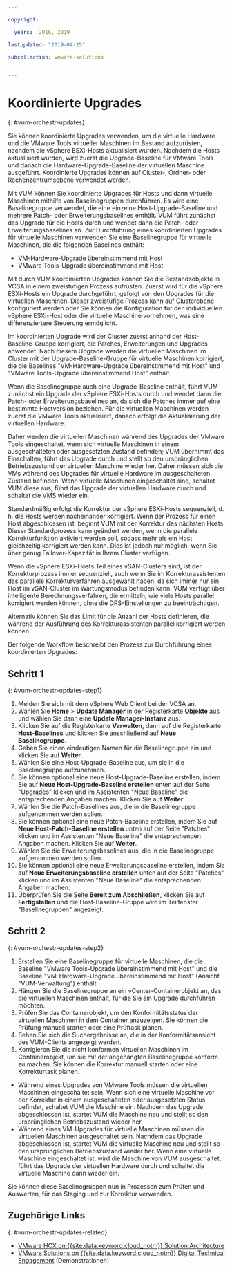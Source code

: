 ```yaml
---

copyright:

  years:  2016, 2019

lastupdated: "2019-04-25"

subcollection: vmware-solutions


---
```


#	Koordinierte Upgrades
{: #vum-orchestr-updates}

Sie können koordinierte Upgrades verwenden, um die virtuelle Hardware und die VMware Tools virtueller Maschinen im Bestand aufzurüsten, nachdem die vSphere ESXi-Hosts aktualisiert wurden. Nachdem die Hosts aktualisiert wurden, wird zuerst die Upgrade-Baseline für VMware Tools und danach die Hardware-Upgrade-Baseline der virtuellen Maschine ausgeführt. Koordinierte Upgrades können auf Cluster-, Ordner- oder Rechenzentrumsebene verwendet werden.

Mit VUM können Sie koordinierte Upgrades für Hosts und dann virtuelle Maschinen mithilfe von Baselinegruppen durchführen. Es wird eine Baselinegruppe verwendet, die eine einzelne Host-Upgrade-Baseline und mehrere Patch- oder Erweiterungsbaselines enthält. VUM führt zunächst das Upgrade für die Hosts durch und wendet dann die Patch- oder Erweiterungsbaselines an. Zur Durchführung eines koordinierten Upgrades für virtuelle Maschinen verwenden Sie eine Baselinegruppe für virtuelle Maschinen, die die folgenden Baselines enthält:
* VM-Hardware-Upgrade übereinstimmend mit Host
* VMware Tools-Upgrade übereinstimmend mit Host

Mit durch VUM koordinierten Upgrades können Sie die Bestandsobjekte in VCSA in einem zweistufigen Prozess aufrüsten. Zuerst wird für die vSphere ESXi-Hosts ein Upgrade durchgeführt, gefolgt von den Upgrades für die virtuellen Maschinen. Dieser zweistufige Prozess kann auf Clusterebene konfiguriert werden oder Sie können die Konfiguration für den individuellen vSphere ESXi-Host oder die virtuelle Maschine vornehmen, was eine differenziertere Steuerung ermöglicht.

Im koordinierten Upgrade wird der Cluster zuerst anhand der Host-Baseline-Gruppe korrigiert, die Patches, Erweiterungen und Upgrades anwendet. Nach diesem Upgrade werden die virtuellen Maschinen im Cluster mit der Upgrade-Baseline-Gruppe für virtuelle Maschinen korrigiert, die die Baselines "VM-Hardware-Upgrade übereinstimmend mit Host" und "VMware Tools-Upgrade übereinstimmend Host" enthält.

Wenn die Baselinegruppe auch eine Upgrade-Baseline enthält, führt VUM zunächst ein Upgrade der vSphere ESXi-Hosts durch und wendet dann die Patch- oder Erweiterungsbaselines an, da sich die Patches immer auf eine bestimmte Hostversion beziehen. Für die virtuellen Maschinen werden zuerst die VMware Tools aktualisiert, danach erfolgt die Aktualisierung der virtuellen Hardware.

Daher werden die virtuellen Maschinen während des Upgrades der VMware Tools eingeschaltet, wenn sich virtuelle Maschinen in einem ausgeschalteten oder ausgesetzten Zustand befinden; VUM übernimmt das Einschalten, führt das Upgrade durch und stellt so den ursprünglichen Betriebszustand der virtuellen Maschine wieder her. Daher müssen sich die VMs während des Upgrades für virtuelle Hardware im ausgeschalteten Zustand befinden. Wenn virtuelle Maschinen eingeschaltet sind, schaltet VUM diese aus, führt das Upgrade der virtuellen Hardware durch und schaltet die VMS wieder ein.

Standardmäßig erfolgt die Korrektur der vSphere ESXi-Hosts sequenziell, d. h. die Hosts werden nacheinander korrigiert. Wenn der Prozess für einen Host abgeschlossen ist, beginnt VUM mit der Korrektur des nächsten Hosts. Dieser Standardprozess kann geändert werden, wenn die parallele Korrekturfunktion aktiviert werden soll, sodass mehr als ein Host gleichzeitig korrigiert werden kann. Dies ist jedoch nur möglich, wenn Sie über genug Failover-Kapazität in Ihrem Cluster verfügen.

Wenn die vSphere ESXi-Hosts Teil eines vSAN-Clusters sind, ist der Korrekturprozess immer sequenziell, auch wenn Sie im Korrekturassistenten das parallele Korrekturverfahren ausgewählt haben, da sich immer nur ein Host im vSAN-Cluster im Wartungsmodus befinden kann. VUM verfügt über intelligente Berechnungsverfahren, die ermitteln, wie viele Hosts parallel korrigiert werden können, ohne die DRS-Einstellungen zu beeinträchtigen.

Alternativ können Sie das Limit für die Anzahl der Hosts definieren, die während der Ausführung des Korrekturassistenten parallel korrigiert werden können.

Der folgende Workflow beschreibt den Prozess zur Durchführung eines koordinierten Upgrades:

## Schritt 1
{: #vum-orchestr-updates-step1}

1. Melden Sie sich mit dem vSphere Web Client bei der VCSA an.
2. Wählen Sie **Home** > **Update Manager** in der Registerkarte **Objekte** aus und wählen Sie dann eine **Update Manager-Instanz** aus.
3. Klicken Sie auf die Registerkarte **Verwalten**, dann auf die Registerkarte **Host-Baselines** und klicken Sie anschließend auf **Neue Baselinegruppe**.
4. Geben Sie einen eindeutigen Namen für die Baselinegruppe ein und klicken Sie auf **Weiter**.
5. Wählen Sie eine Host-Upgrade-Baseline aus, um sie in die Baselinegruppe aufzunehmen.
6. Sie können optional eine neue Host-Upgrade-Baseline erstellen, indem Sie auf **Neue Host-Upgrade-Baseline erstellen** unten auf der Seite "Upgrades" klicken und im Assistenten "Neue Baseline" die entsprechenden Angaben machen. Klicken Sie auf **Weiter**.
7. Wählen Sie die Patch-Baselines aus, die in die Baselinegruppe aufgenommen werden sollen.
8. Sie können optional eine neue Patch-Baseline erstellen, indem Sie auf **Neue Host-Patch-Baseline erstellen** unten auf der Seite "Patches" klicken und im Assistenten "Neue Baseline" die entsprechenden Angaben machen. Klicken Sie auf **Weiter**.
9. Wählen Sie die Erweiterungsbaselines aus, die in die Baselinegruppe aufgenommen werden sollen.
10. Sie können optional eine neue Erweiterungsbaseline erstellen, indem Sie auf **Neue Erweiterungsbaseline erstellen** unten auf der Seite "Patches" klicken und im Assistenten "Neue Baseline" die entsprechenden Angaben machen.
11. Überprüfen Sie die Seite **Bereit zum Abschließen**, klicken Sie auf **Fertigstellen** und die Host-Baseline-Gruppe wird im Teilfenster "Baselinegruppen" angezeigt.

## Schritt 2
{: #vum-orchestr-updates-step2}

1. Erstellen Sie eine Baselinegruppe für virtuelle Maschinen, die die Baseline "VMware Tools-Upgrade übereinstimmend mit Host" und die Baseline "VM-Hardware-Upgrade übereinstimmend mit Host" (Ansicht "VUM-Verwaltung") enthält.
2. Hängen Sie die Baselinegruppe an ein vCenter-Containerobjekt an, das die virtuellen Maschinen enthält, für die Sie ein Upgrade durchführen möchten.
3. Prüfen Sie das Containerobjekt, um den Konformitätsstatus der virtuellen Maschinen in dem Container anzuzeigen. Sie können die Prüfung manuell starten oder eine Prüftask planen.
4. Sehen Sie sich die Suchergebnisse an, die in der Konformitätsansicht des VUM-Clients angezeigt werden.
5. Korrigieren Sie die nicht konformen virtuellen Maschinen im Containerobjekt, um sie mit der angehängten Baselinegruppe konform zu machen. Sie können die Korrektur manuell starten oder eine Korrekturtask planen.
* Während eines Upgrades von VMware Tools müssen die virtuellen Maschinen eingeschaltet sein. Wenn sich eine virtuelle Maschine vor der Korrektur in einem ausgeschalteten oder ausgesetzten Status befindet, schaltet VUM die Maschine ein. Nachdem das Upgrade abgeschlossen ist, startet VUM die Maschine neu und stellt so den ursprünglichen Betriebszustand wieder her.
* Während eines VM-Upgrades für virtuelle Maschinen müssen die virtuellen Maschinen ausgeschaltet sein. Nachdem das Upgrade abgeschlossen ist, startet VUM die virtuelle Maschine neu und stellt so den ursprünglichen Betriebszustand wieder her. Wenn eine virtuelle Maschine eingeschaltet ist, wird die Maschine von VUM ausgeschaltet, führt das Upgrade der virtuellen Hardware durch und schaltet die virtuelle Maschine dann wieder ein.

Sie können diese Baselinegruppen nun in Prozessen zum Prüfen und Auswerten, für das Staging und zur Korrektur verwenden.

## Zugehörige Links
{: #vum-orchestr-updates-related}

* [VMware HCX on {{site.data.keyword.cloud_notm}} Solution Architecture](/docs/services/vmwaresolutions/services?topic=vmware-solutions-hcx-archi-intro#hcx-archi-intro)
* [VMware Solutions on	{{site.data.keyword.cloud_notm}} Digital Technical Engagement](https://ibm-dte.mybluemix.net/vmware) (Demonstrationen)
